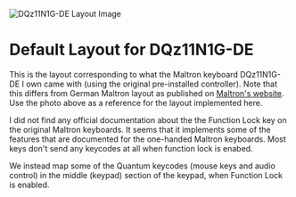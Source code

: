 ![DQz11N1G-DE Layout Image](https://user-images.githubusercontent.com/665506/170864884-aa074b15-93f7-41ed-9b8b-2af29d10b08f.jpg)

# Default Layout for DQz11N1G-DE

This is the layout corresponding to what the Maltron keyboard DQz11N1G-DE I
own came with (using the original pre-installed controller).  Note that this
differs from German Maltron layout as published on [Maltron's
website](https://www.maltron.com/germany.html).  Use the photo above as a
reference for the layout implemented here.

I did not find any official documentation about the the Function Lock key on
the original Maltron keyboards.  It seems that it implements some of the
features that are documented for the one-handed Maltron keyboards.  Most
keys don't send any keycodes at all when function lock is enabed.

We instead map some of the Quantum keycodes (mouse keys and audio control)
in the middle (keypad) section of the keypad, when Function Lock is enabled.